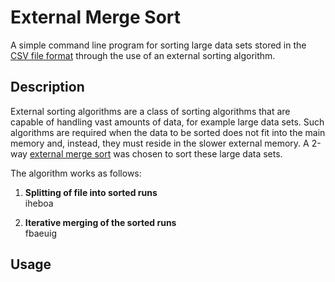 # External Merge Sort
A simple command line program for sorting large data sets stored in the [CSV file format](https://en.wikipedia.org/wiki/Comma-separated_values) through the use of an external sorting algorithm.

## Description
External sorting algorithms are a class of sorting algorithms that are capable of handling vast amounts of data, for example large data sets. Such algorithms are required when the data to be sorted does not fit into the main memory and, instead, they must reside in the slower external memory. A 2-way [external merge sort](https://en.wikipedia.org/wiki/External_sorting#External_merge_sort) was chosen to sort these large data sets.

The algorithm works as follows:

1. **Splitting of file into sorted runs**\
iheboa

2. **Iterative merging of the sorted runs**\
fbaeuig

## Usage

